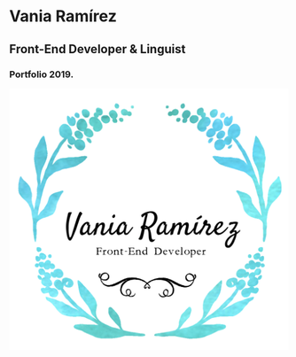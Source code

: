 # Vania Ramírez

## Front-End Developer & Linguist

### Portfolio 2019.

![Vania Ramírez Logo ](https://raw.githubusercontent.com/VaniushaR/vaniushar.github.io/portfolio-development/src/Assets/LogoV.png)

